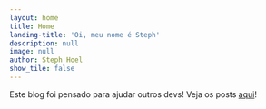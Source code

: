 ```yaml
---
layout: home
title: Home
landing-title: 'Oi, meu nome é Steph'
description: null
image: null
author: Steph Hoel
show_tile: false
---
```


Este blog foi pensado para ajudar outros devs! Veja os posts [aqui](https://stephhoel.github.io/StephHoel/all_posts.html)!
